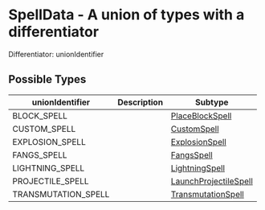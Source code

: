 

# SpellData - A union of types with a differentiator



Differentiator: unionIdentifier



## Possible Types

| unionIdentifier | Description | Subtype |
| - | - | - |
| BLOCK_SPELL |  | [PlaceBlockSpell](PlaceBlockSpell) |
| CUSTOM_SPELL |  | [CustomSpell](CustomSpell) |
| EXPLOSION_SPELL |  | [ExplosionSpell](ExplosionSpell) |
| FANGS_SPELL |  | [FangsSpell](FangsSpell) |
| LIGHTNING_SPELL |  | [LightningSpell](LightningSpell) |
| PROJECTILE_SPELL |  | [LaunchProjectileSpell](LaunchProjectileSpell) |
| TRANSMUTATION_SPELL |  | [TransmutationSpell](TransmutationSpell) |
